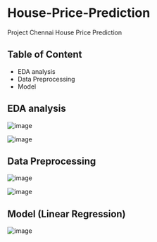 # House-Price-Prediction
Project Chennai House Price Prediction


## Table of Content
  * EDA analysis
  * Data Preprocessing
  * Model

## EDA analysis
![image](https://user-images.githubusercontent.com/91404171/170857252-bdb409c6-c899-4742-93e4-a1c4c07d7e0e.png)

![image](https://user-images.githubusercontent.com/91404171/170857257-0dad46b6-01be-4632-8c14-a8866c4ba57d.png)

## Data Preprocessing
![image](https://user-images.githubusercontent.com/91404171/170857271-ef283562-ae3a-49d3-bf7e-a32c8001f005.png)

![image](https://user-images.githubusercontent.com/91404171/170857272-d7729090-5680-4e5a-995a-e24776f1c91f.png)

## Model (Linear Regression)
![image](https://user-images.githubusercontent.com/91404171/170857291-549682c9-6d30-4da9-af3b-af22fbd845d4.png)
